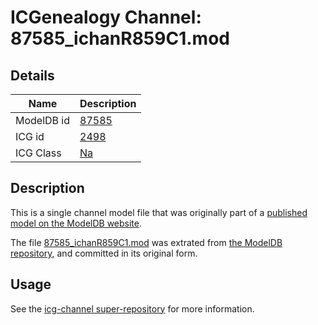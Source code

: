 # ICGenealogy Channel: 87585\_ichanR859C1.mod

## Details

Name | Description
---- | -----------
ModelDB id | [87585](http://senselab.med.yale.edu/ModelDB/ShowModel.cshtml?model=87585)
ICG id | [2498](http://icg.neurotheory.ox.ac.uk/channels/2/2498)
ICG Class | [Na](http://icg.neurotheory.ox.ac.uk/channels/2)

## Description

This is a single channel model file that was originally part of a [published model on the ModelDB website](http://senselab.med.yale.edu/mModelDB/ShowModel.cshtml?model=87585).

The file [87585\_ichanR859C1.mod](87585_ichanR859C1.mod) was extrated from [the ModelDB repository](http://senselab.med.yale.edu/ModelDB/ShowModel.cshtml?model=87585), and committed in its original form.

## Usage

See the [icg-channel super-repository](https://github.com/icgenealogy/icg-channels) for more information.